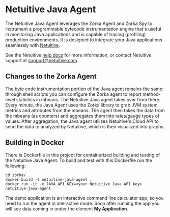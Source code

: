 
Netuitive Java Agent
=======================

The Netuitive Java Agent leverages the Zorka Agent and Zorka Spy to instrument a programmable bytecode instrumentation engine that's useful in monitoring Java applications and is capable of tracing (profiling) production environments. It is designed to integrate your Java applications seamlessly with [Netuitive](https://http://www.netuitive.com/).

See the Netuitive [help docs](https://docs.virtana.com/en/java-agent.html) for more information, or contact Netuitive support at [support@netuitive.com](mailto:support@netuitive.com).

Changes to the Zorka Agent
---------------------------
The byte code instrumentation portion of the Java agent remains the same: through shell scripts you can configure the Zorka agent to report method-level statistics in mbeans. The Netuitive Java agent takes over from there. Every minute, the Java Agent uses the Zorka library to grab JVM system metrics and attributes from the mbeans. The agent then takes the data from the mbeans (as counters) and aggregates them into rates/gauge types of values. After aggregation, the Java agent utilizes Netuitive's Cloud API to send the data to analyzed by Netuitive, which is then visualized into graphs.

## Building in Docker
There is Dockerfile in this project for containerized building and testing of the Netuitive Java Agent. To build and test with this Dockerfile run the following:
```
cd zorka/
docker build -t netuitive-java-agent .
docker run -it -e JAVA_API_KEY=<your Netuitive Java API key> netuitive-java-agent
```

The demo application is an interactive command line calculator app, so you need to run the agent in interactive mode. Soon after running the app you will see data coming in under the element **My Application**.
